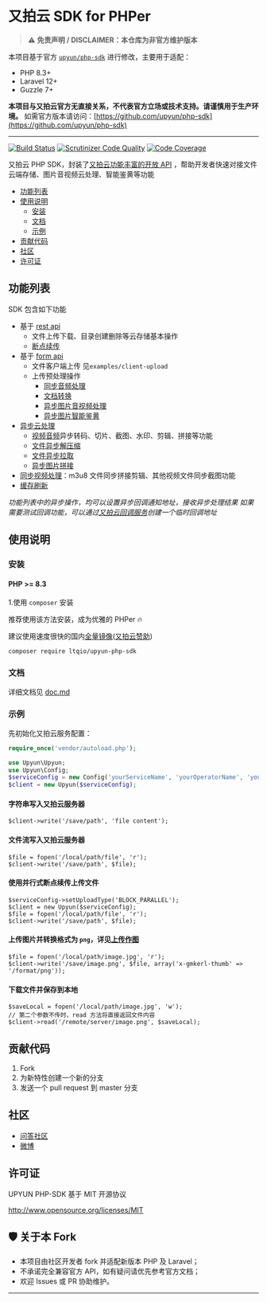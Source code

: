 # 又拍云 SDK for PHPer

> ⚠️ **免责声明 / DISCLAIMER：本仓库为非官方维护版本**

本项目基于官方 [`upyun/php-sdk`](https://github.com/upyun/php-sdk) 进行修改，主要用于适配：
- PHP 8.3+
- Laravel 12+
- Guzzle 7+

**本项目与又拍云官方无直接关系，不代表官方立场或技术支持。请谨慎用于生产环境。**
如需官方版本请访问：[https://github.com/upyun/php-sdk](https://github.com/upyun/php-sdk)

---

[![Build Status](https://scrutinizer-ci.com/g/upyun/php-sdk/badges/build.png?b=master)](https://scrutinizer-ci.com/g/upyun/php-sdk/build-status/master) [![Scrutinizer Code Quality](https://scrutinizer-ci.com/g/upyun/php-sdk/badges/quality-score.png?b=master)](https://scrutinizer-ci.com/g/upyun/php-sdk/?branch=master) [![Code Coverage](https://scrutinizer-ci.com/g/upyun/php-sdk/badges/coverage.png?b=master)](https://scrutinizer-ci.com/g/upyun/php-sdk/?branch=master) 

又拍云 PHP SDK，封装了[又拍云功能丰富的开放 API](http://docs.upyun.com/api/) ，帮助开发者快速对接文件云端存储、图片音视频云处理、智能鉴黄等功能

- [功能列表](#list)
- [使用说明](#use-instructions)
  - [安装](#install)
  - [文档](#doc)
  - [示例](#usage)
- [贡献代码](#contribute)
- [社区](#community)
- [许可证](#license)


<a name="list"></a>
## 功能列表

SDK 包含如下功能

- 基于 [rest api](http://docs.upyun.com/api/rest_api/)
    - 文件上传下载、目录创建删除等云存储基本操作
    - [断点续传](http://docs.upyun.com/api/rest_api/#_3)
- 基于 [form api](http://docs.upyun.com/api/form_api/)
    - 文件客户端上传 见`examples/client-upload`
    - 上传预处理操作
        - [同步音频处理](http://docs.upyun.com/cloud/sync_audio/)
        - [文档转换](http://docs.upyun.com/cloud/uconvert/)
        - [异步图片音视频处理](http://docs.upyun.com/api/form_api/#_7)
        - [异步图片智能鉴黄](http://docs.upyun.com/ai/audit/)
- [异步云处理](http://docs.upyun.com/cloud/)
    - [视频音频](http://docs.upyun.com/cloud/av/)异步转码、切片、截图、水印、剪辑、拼接等功能
    - [文件异步解压缩](http://docs.upyun.com/cloud/unzip/)
    - [文件异步拉取](http://docs.upyun.com/cloud/spider/)
    - [异步图片拼接](http://docs.upyun.com/cloud/async_image/)
- [同步视频处理](http://docs.upyun.com/cloud/sync_video/)：m3u8 文件同步拼接剪辑、其他视频文件同步截图功能
- [缓存刷新](http://docs.upyun.com/api/purge/)

*功能列表中的异步操作，均可以设置异步回调通知地址，接收异步处理结果*
*如果需要测试回调功能，可以通过[又拍云回调服务](https://hooks.upyun.com/)创建一个临时回调地址*

<a name="use-instructions"></a>
## 使用说明

<a name="install"></a>
### 安装

#### PHP >= 8.3

1.使用 `composer` 安装

推荐使用该方法安装，成为优雅的 PHPer :fire: 

建议使用速度很快的国内[全量镜像](https://pkg.phpcomposer.com/#how-to-use-packagist-mirror)([又拍云赞助](https://pkg.phpcomposer.com/#donation))

```
composer require ltqio/upyun-php-sdk
```


<a name="doc"></a>
### 文档

详细文档见 [doc.md](doc.md)

<a name="usage"></a>
### 示例

先初始化又拍云服务配置：

```php
require_once('vendor/autoload.php'); 

use Upyun\Upyun;
use Upyun\Config;
$serviceConfig = new Config('yourServiceName', 'yourOperatorName', 'yourOperatorPwd');
$client = new Upyun($serviceConfig);
```

#### 字符串写入又拍云服务器

```
$client->write('/save/path', 'file content');
```

#### 文件流写入又拍云服务器

```
$file = fopen('/local/path/file', 'r');
$client->write('/save/path', $file);
```

#### 使用并行式断点续传上传文件

```
$serviceConfig->setUploadType('BLOCK_PARALLEL');
$client = new Upyun($serviceConfig);
$file = fopen('/local/path/file', 'r');
$client->write('/save/path', $file);
```

#### 上传图片并转换格式为 `png`，详见[上传作图](http://docs.upyun.com/cloud/image/#_2)

```
$file = fopen('/local/path/image.jpg', 'r');
$client->write('/save/image.png', $file, array('x-gmkerl-thumb' => '/format/png'));
```

#### 下载文件并保存到本地 

```
$saveLocal = fopen('/local/path/image.jpg', 'w');
// 第二个参数不传时，read 方法将直接返回文件内容
$client->read('/remote/server/image.png', $saveLocal);
```

<a name="contribute"></a>
## 贡献代码
 1. Fork
 2. 为新特性创建一个新的分支
 3. 发送一个 pull request 到 master 分支

<a name="community"></a>
## 社区

 - [问答社区](http://segmentfault.com/upyun)
 - [微博](http://weibo.com/upaiyun)

<a name="license"></a>
## 许可证

UPYUN PHP-SDK 基于 MIT 开源协议

<http://www.opensource.org/licenses/MIT>

<a name="unofficial"></a>
## 🛡️ 关于本 Fork

- 本项目由社区开发者 fork 并适配新版本 PHP 及 Laravel；
- 不承诺完全兼容官方 API，如有疑问请优先参考官方文档；
- 欢迎 Issues 或 PR 协助维护。

---
